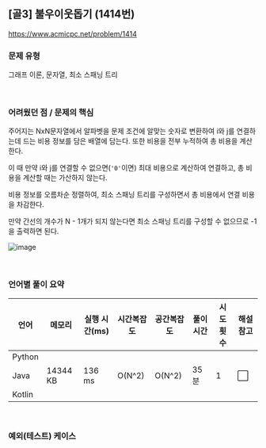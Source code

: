 ## [골3] 불우이웃돕기 (1414번)

https://www.acmicpc.net/problem/1414

### 문제 유형

그래프 이론, 문자열, 최소 스패닝 트리

<br>

### 어려웠던 점 / 문제의 핵심

주어지는 NxN문자열에서 알파벳을 문제 조건에 알맞는 숫자로 변환하여 i와 j를 연결하는데 드는 비용 정보를 담은 배열에 담는다. 또한 비용을 전부 누적하여 총 비용을 계산한다.

이 때 만약 i와 j를 연결할 수 없으면(`'0'`이면) 최대 비용으로 계산하여 연결하고, 총 비용을 계산할 때는 가산하지 않는다.

비용 정보를 오름차순 정렬하여, 최소 스패닝 트리를 구성하면서 총 비용에서 연결 비용을 차감한다.

만약 간선의 개수가 N - 1개가 되지 않는다면 최소 스패닝 트리를 구성할 수 없으므로 -1을 출력하면 된다.

![image](https://user-images.githubusercontent.com/93081720/233815336-6b4a1e85-0fe2-4f48-b263-73c4bf343b3a.png)

<br>

### 언어별 풀이 요약

| 언어   | 메모리   | 실행 시간(ms) | 시간복잡도 | 공간복잡도 | 풀이 시간 | 시도 횟수 | 해설 참고            |
| ------ | -------- | ------------- | ---------- | ---------- | --------- | --------- | -------------------- |
| Python |          |               |            |            |           |           |                      |
| Java   | 14344 KB | 136 ms        | O(N^2)     | O(N^2)     | 35분      | 1         | :white_large_square: |
| Kotlin |          |               |            |            |           |           |                      |

<br>

### 예외(테스트) 케이스

```
```

